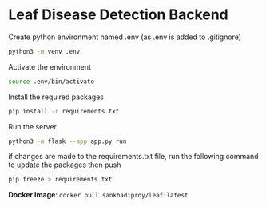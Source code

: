 # Leaf Disease Detection Backend

Create python environment named .env (as .env is added to .gitignore)
```bash
python3 -m venv .env
```
Activate the environment
```bash
source .env/bin/activate
```
Install the required packages
```bash
pip install -r requirements.txt
```
Run the server
```bash
python3 -m flask --app app.py run
```

if changes are made to the requirements.txt file, run the following command to update the packages then push
```bash
pip freeze > requirements.txt
```
**Docker Image**: ```docker pull sankhadiproy/leaf:latest```